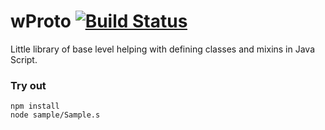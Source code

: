 # wProto [![Build Status](https://travis-ci.org/Wandalen/wProto.svg?branch=master)](https://travis-ci.org/Wandalen/wProto)

Little library of base level helping with defining classes and mixins in Java Script.

### Try out
```
npm install
node sample/Sample.s
```

























































































